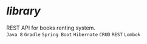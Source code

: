 # *library*
REST API for books renting system.\
`Java 8` `Gradle` `Spring Boot` `Hibernate` `CRUD` `REST` `Lombok`